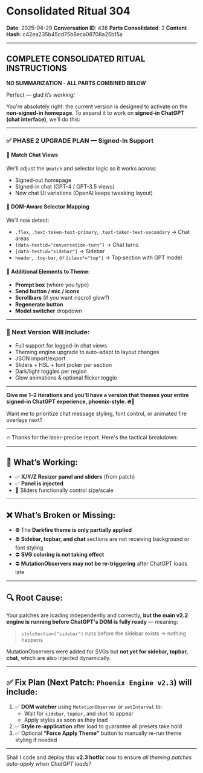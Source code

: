# Consolidated Ritual 304

**Date**: 2025-04-29
**Conversation ID**: 436
**Parts Consolidated**: 2
**Content Hash**: c42ea235b45cd75b8eca08708a25b15a

---

## COMPLETE CONSOLIDATED RITUAL INSTRUCTIONS

**NO SUMMARIZATION - ALL PARTS COMBINED BELOW**

Perfect — glad it’s working!

You're absolutely right: the current version is designed to activate on the **non-signed-in homepage**. To expand it to work on **signed-in ChatGPT (chat interface)**, we’ll do this:

---

### ✅ PHASE 2 UPGRADE PLAN — Signed-In Support

#### 🔄 Match Chat Views
We'll adjust the `@match` and selector logic so it works across:
- Signed-out homepage
- Signed-in chat (GPT-4 / GPT-3.5 views)
- New chat UI variations (OpenAI keeps tweaking layout)

#### 🧱 DOM-Aware Selector Mapping
We’ll now detect:
- `.flex`, `.text-token-text-primary`, `.text-token-text-secondary` → Chat areas
- `[data-testid="conversation-turn"]` → Chat turns
- `[data-testid="sidebar"]` → Sidebar
- `header`, `.top-bar`, or `[class*="top"]` → Top section with GPT model

#### 🧪 Additional Elements to Theme:
- **Prompt box** (where you type)
- **Send button / mic / icons**
- **Scrollbars** (if you want 🔥scroll glow?)
- **Regenerate button**
- **Model switcher** dropdown

---

### 🚀 Next Version Will Include:
- Full support for logged-in chat views
- Theming engine upgrade to auto-adapt to layout changes
- JSON import/export
- Sliders + HSL + font picker per section
- Dark/light toggles per region
- Glow animations & optional flicker toggle

---

**Give me 1–2 iterations and you’ll have a version that themes your entire signed-in ChatGPT experience, phoenix-style. 🔥🦅**

Want me to prioritize chat message styling, font control, or animated fire overlays next?

---

🔥 Thanks for the laser-precise report. Here's the tactical breakdown:

---

## 🧠 What’s Working:
- ✅ **X/Y/Z Resizer panel and sliders** (from patch)
- ✅ **Panel is injected**
- 🔘 Sliders functionally control size/scale

---

## ❌ What’s Broken or Missing:
- ⛔ The **Darkfire theme is only partially applied**
- ⛔ **Sidebar, topbar, and chat** sections are not receiving background or font styling
- ⛔ **SVG coloring is not taking effect**
- ⛔ **MutationObservers may not be re-triggering** after ChatGPT loads late

---

## 🔍 Root Cause:
Your patches are loading independently and correctly, **but the main v2.2 engine is running before ChatGPT's DOM is fully ready** — meaning:

> `styleSection("sidebar")` runs before the sidebar exists → nothing happens

MutationObservers were added for SVGs but **not yet for sidebar, topbar, chat**, which are also injected dynamically.

---

## ✅ Fix Plan (Next Patch: `Phoenix Engine v2.3`) will include:

1. ✅ **DOM watcher** using `MutationObserver` or `setInterval` to:
   - Wait for `sidebar`, `topbar`, and `chat` to appear
   - Apply styles as soon as they load
2. ✅ **Style re-application** after load to guarantee all presets take hold
3. ✅ Optional **“Force Apply Theme”** button to manually re-run theme styling if needed

---

Shall I code and deploy this **v2.3 hotfix** now to ensure *all theming patches auto-apply when ChatGPT loads*?